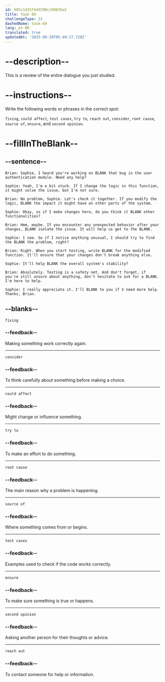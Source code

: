 ```yaml
---
id: 685c1d15f44d290cc99635e2
title: Task 69
challengeType: 22
dashedName: task-69
lang: pt-BR
translated: true
updatedAt: '2025-09-29T05:49:17.728Z'
---
```


<!-- REVIEW -->

# --description--

This is a review of the entire dialogue you just studied.

# --instructions--

Write the following words or phrases in the correct spot:

`fixing`, `could affect`, `test cases`, `try to`, `reach out`, `consider`, `root cause`, `source of`, `ensure`, and `second opinion`.

# --fillInTheBlank--

## --sentence--

`Brian: Sophie, I heard you're working on BLANK that bug in the user authentication module. Need any help?`

`Sophie: Yeah, I'm a bit stuck. If I change the logic in this function, it might solve the issue, but I'm not sure.`

`Brian: No problem, Sophie. Let's check it together. If you modify the logic, BLANK the impact it might have on other parts of the system.`

`Sophie: Okay, so if I make changes here, do you think it BLANK other functionalities?`

`Brian: Hmm, maybe. If you encounter any unexpected behavior after your changes, BLANK isolate the issue. It will help us get to the BLANK.`

`Sophie: I see. So if I notice anything unusual, I should try to find the BLANK the problem, right?`

`Brian: Right. When you start testing, write BLANK for the modified function. It'll ensure that your changes don't break anything else.`

`Sophie: It'll help BLANK the overall system's stability?`

`Brian: Absolutely. Testing is a safety net. And don't forget, if you're still unsure about anything, don't hesitate to ask for a BLANK. I'm here to help.`

`Sophie: I really appreciate it. I'll BLANK to you if I need more help. Thanks, Brian.`

## --blanks--

`fixing`

### --feedback--

Making something work correctly again.

---

`consider`

### --feedback--

To think carefully about something before making a choice.

---

`could affect`

### --feedback--

Might change or influence something.

---

`try to`

### --feedback--

To make an effort to do something.

---

`root cause`

### --feedback--

The main reason why a problem is happening.

---

`source of`

### --feedback--

Where something comes from or begins.

---

`test cases`

### --feedback--

Examples used to check if the code works correctly.

---

`ensure`

### --feedback--

To make sure something is true or happens.

---

`second opinion`

### --feedback--

Asking another person for their thoughts or advice.

---

`reach out`

### --feedback--

To contact someone for help or information.
